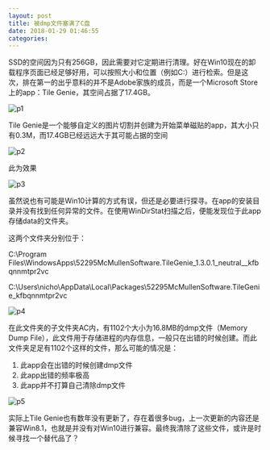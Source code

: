```yaml
---
layout: post
title: 被dmp文件塞满了C盘
date: 2018-01-29 01:46:55
categories:
---
```

SSD的空间因为只有256GB，因此需要对它定期进行清理。好在Win10现在的卸载程序页面已经足够好用，可以按照大小和位置（例如C:）进行检索。但是这次，排在第一的出乎意料的并不是Adobe家族的成员，而是一个Microsoft Store上的app：Tile Genie，其空间占据了17.4GB。

![p1](https://fz9n3q.bn1304.livefilestore.com/y4mtAzZEJxJ7vJz9REYluObiXl2CmHPR08SpNJPaZw962M5SgQPF4BezJZ53h5ta4K8iQSBaYqgsPhV2FKPzuJeHX8Dreqc6m2lDHTs_GWquwpotnkENjUEUgTbpWOP6KfREUxo3ZLa3Hang6hRS2wDmYRTzZuZKM2mn-urMSmyHkaiWUzLL1UA7_iZG22QFka4q9-bCnLV1j4zsNm3CKTA-A?width=1039&height=1135&cropmode=none)

Tile Genie是一个能够自定义的图片切割并创建为开始菜单磁贴的app，其大小只有0.3M，而17.4GB已经远远大于其可能占据的空间

![p2](https://fp9e3q.bn1304.livefilestore.com/y4mVqpfHC-GJUdCXJOdvfd8Qa5jYozp7Ss3tpi0IvwYHJA4b164ggGU8EsCAhD2e3ofuUr0i_5QaCPMx8JhxfmyTR-rnCViSbcbR1XicXvtfIkBIKOayS9OBBJ1ESS_n6HqWJWUok3-MNrERrjEOteFSWLnij8NNGJf0Fna2CD5vrBsxMGotMZzZsLbb8S93Ez42J4hbVtfAXZpQSoxpjnaNA?width=1814&height=874&cropmode=none)

此为效果

![p3](https://fp9f3q.bn1304.livefilestore.com/y4m-1tHVctB1B5UY008vrI7iSed2Y3TWhHIJk4bRi4c739lXzKcoF9amDUHQaYzh8TQx-ZZB6Kqx7KKjHBVD6-9_NV4oUtm0DYKBNJPENFhTwVrkEbz-m-4oHYEfflGdMXvwN88tD3loeeokvGxJmvao5P2gYuXLPbgSpjaung3n0G0if-1k5WZTMchC2wSFmBHNyphS5AthESYxoRfq2xAcw?width=1291&height=1447&cropmode=none)

虽然说也有可能是Win10计算的方式有误，但还是必要进行探寻。在app的安装目录并没有找到任何异常的文件。在使用WinDirStat扫描之后，便能发现位于此app存储data的文件夹。

这两个文件夹分别位于：

C:\Program Files\WindowsApps\52295McMullenSoftware.TileGenie_1.3.0.1_neutral__kfbqnnmtpr2vc

C:\Users\nicho\AppData\Local\Packages\52295McMullenSoftware.TileGenie_kfbqnnmtpr2vc

![p4](https://fp9h3q.bn1304.livefilestore.com/y4maI0N3bhXSy3EDRCvgpR_YaYzsFDxVY0as4s12RkTMMM0CM6dE5qpeTF1k-rL0U7RMv1eh63QazN22zODkFwXraCH8Lb606JAyH8Y_9yclbCxzrRpMePBIszCJnh4p1m9J3vMGdNCw_eDlyyGvVk384LacnAEQDFWBtypcH9zxG_WHJb9P2h1xTQQ-1hxRJhAakD2CfpCWQOKeJ7IxouETA?width=2732&height=1472&cropmode=none)

在此文件夹的子文件夹AC内，有1102个大小为16.8MB的dmp文件（Memory Dump File），此文件用于存储进程的内存信息，一般只在出错的时候创建。而此文件夹足足有1102个这样的文件，那么可能的情况是：
1. 此app会在出错的时候创建dmp文件
2. 此app出错的频率极高
3. 此app并不打算自己清除dmp文件

![p5](https://fp9g3q.bn1304.livefilestore.com/y4mU54YR-abr411Q72asENHJeW-f7kpon5YC2Wczvg8yCnVTgHrE6RbsJhh6gUI4lsLaLU9UTa1a4EMC_dxhmJnkndFv6LXZJHXxbTB7_UdIx16ffxuxBbZ6PPqzxDZnEplk9eWIg69SAAgD7Q632ZTpUST3JqHAjUjfqb0S_tUD3YOhlD8Q2dCJ_GDPgS8FqXrvTlRMDTL_h2P1X-FOacAhw?width=1744&height=1173&cropmode=none)

实际上Tile Genie也有数年没有更新了，存在着很多bug，上一次更新的内容还是兼容Win8.1，也就是并没有对Win10进行兼容。最终我清除了这些文件，或许是时候寻找一个替代品了？